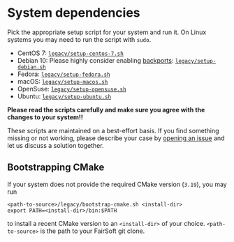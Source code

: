 # System dependencies

Pick the appropriate setup script for your system and run it. On Linux systems
you may need to run the script with `sudo`.

* CentOS 7:
  [`legacy/setup-centos-7.sh`](setup-centos-7.sh)
* Debian 10: Please highly consider enabling [backports](https://backports.debian.org/):
  [`legacy/setup-debian.sh`](setup-debian.sh)
* Fedora:
  [`legacy/setup-fedora.sh`](setup-fedora.sh)
* macOS:
  [`legacy/setup-macos.sh`](setup-macos.sh)
* OpenSuse:
  [`legacy/setup-opensuse.sh`](setup-opensuse.sh)
* Ubuntu:
  [`legacy/setup-ubuntu.sh`](setup-ubuntu.sh)

**Please read the scripts carefully and make sure you agree with the changes to your system!!**

These scripts are maintained on a best-effort basis. If you find something missing or not working,
please describe your case by [opening an issue](https://github.com/FairRootGroup/FairSoft/issues/new)
and let us discuss a solution together.

## Bootstrapping CMake

If your system does not provide the required CMake version (`3.19`), you may
run

```
<path-to-source>/legacy/bootstrap-cmake.sh <install-dir>
export PATH=<install-dir>/bin:$PATH
```

to install a recent CMake version to an `<install-dir>` of your choice.
`<path-to-source>` is the path to your FairSoft git clone.
